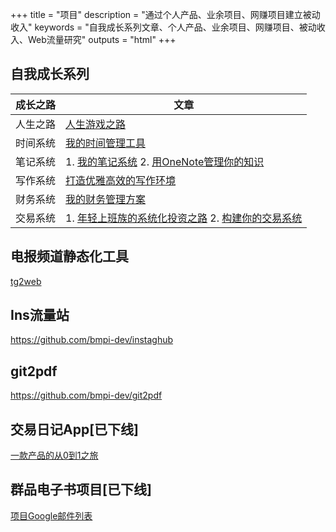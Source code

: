 +++
title = "项目"
description = "通过个人产品、业余项目、网赚项目建立被动收入"
keywords = "自我成长系列文章、个人产品、业余项目、网赚项目、被动收入、Web流量研究"
outputs = "html"
+++

## 自我成长系列

| 成长之路 | 文章 |
|  ----  | ----  |
| 人生之路 | [人生游戏之路](/self/road_to_life_games/) |
| 时间系统 | [我的时间管理工具](/self/gtd-tools-i-used/) |
| 笔记系统 | 1. [我的笔记系统](/self/note-system/) 2. [用OneNote管理你的知识](/self/onenote-intro/) |
| 写作系统 | [打造优雅高效的写作环境](/self/build-write-tool-v1/) |
| 财务系统 | [我的财务管理方案](/money/my-accounting-tool/) |
| 交易系统 | 1. [年轻上班族的系统化投资之路](/money/investment-path-for-young/) 2. [构建你的交易系统](/money/build-trade-system/) |

## 电报频道静态化工具

[tg2web](https://github.com/bmpi-dev/tg2web)

## Ins流量站

<https://github.com/bmpi-dev/instaghub>

## git2pdf

<https://github.com/bmpi-dev/git2pdf>

## 交易日记App[已下线]

[一款产品的从0到1之旅](/dev/zero-to-one/)

## 群品电子书项目[已下线]

[项目Google邮件列表](https://groups.google.com/forum/#!forum/qunpin)
